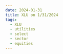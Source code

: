 ```yaml
---
date: 2024-01-31
title: XLU on 1/31/2024
tags: 
  - XLU
  - utilities
  - select
  - sector
  - equities
---
```

<div class="post">
<snapshot-grid 
    :reports="['2024/01/30/CTA/XLU', '2024/01/31/CTA/XLU', '2024/01/31/MTP/XLU']"
    chart="2024/01/31/Chart/XLU"
/>
<p>

</p>
<p>

</p>
</div>
